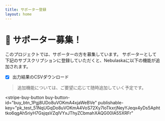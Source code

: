 ```yaml
---
title: サポーター登録
layout: home
---
```


# 🦸 サポーター募集！

このプロジェクトでは、サポーターの方を募集しています。
サポーターとして下記のサブスクリプションに登録していただくと、Nebulaskaに以下の機能が追加されます。

- [x] 出力結果のCSVダウンロード

> 追加機能については、ご要望に応じて随時追加していく予定です。


<script async
  src="https://js.stripe.com/v3/buy-button.js">
</script>

<stripe-buy-button
  buy-button-id="buy_btn_1Pgj8UDo8uVOKmA4xjaWeBVe"
  publishable-key="pk_test_51NqUGqDo8uVOKmA4VoS72Xy7IoTkxrjNeyYJeqx4yDs5Aphttko6qgAh5riyH7GsjqsVZqIVYxJThyZCbmahXAQG00IA55XRFr"
>
</stripe-buy-button>